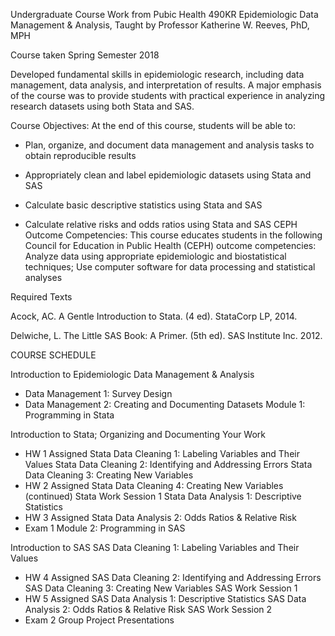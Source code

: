
Undergraduate Course Work from Pubic Health 490KR Epidemiologic Data Management & Analysis, Taught by Professor Katherine W. Reeves, PhD, MPH

Course taken Spring Semester 2018

Developed fundamental skills in epidemiologic research, including data management, data analysis, and interpretation of results. A major emphasis of the course was to provide students with practical experience in analyzing research datasets using both Stata and SAS.

Course Objectives: At the end of this course, students will be able to:

- Plan, organize, and document data management and analysis tasks to obtain reproducible results

 - Appropriately clean and label epidemiologic datasets using Stata and SAS

 - Calculate basic descriptive statistics using Stata and SAS

 - Calculate relative risks and odds ratios using Stata and SAS
CEPH Outcome Competencies: This course educates students in the following Council for Education in Public Health (CEPH) outcome competencies:
Analyze data using appropriate epidemiologic and biostatistical techniques; Use computer software for data processing and statistical analyses

Required Texts

Acock, AC. A Gentle Introduction to Stata. (4 ed). StataCorp LP, 2014.

Delwiche, L. The Little SAS Book: A Primer. (5th ed). SAS Institute Inc. 2012.

COURSE SCHEDULE

Introduction to Epidemiologic Data Management & Analysis 
- Data Management 1: Survey Design
- Data Management 2: Creating and Documenting Datasets
Module 1: Programming in Stata

Introduction to Stata; Organizing and Documenting Your Work
  - HW 1 Assigned
Stata Data Cleaning 1: Labeling Variables and Their Values 
Stata Data Cleaning 2: Identifying and Addressing Errors
Stata Data Cleaning 3: Creating New Variables
  - HW 2 Assigned
Stata Data Cleaning 4: Creating New Variables (continued) 
Stata Work Session 1
Stata Data Analysis 1: Descriptive Statistics
  - HW 3 Assigned
Stata Data Analysis 2: Odds Ratios & Relative Risk
  - Exam 1
Module 2: Programming in SAS

Introduction to SAS
SAS Data Cleaning 1: Labeling Variables and Their Values
  - HW 4 Assigned
SAS Data Cleaning 2: Identifying and Addressing Errors
SAS Data Cleaning 3: Creating New Variables
SAS Work Session 1
  - HW 5 Assigned
SAS Data Analysis 1: Descriptive Statistics
SAS Data Analysis 2: Odds Ratios & Relative Risk
SAS Work Session 2
  - Exam 2
Group Project Presentations
